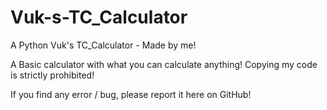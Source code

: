 # Vuk-s-TC_Calculator
A Python Vuk's TC_Calculator - Made by me!

A Basic calculator with what you can calculate anything!
Copying my code is strictly prohibited!

If you find any error / bug, please report it here on GitHub!
